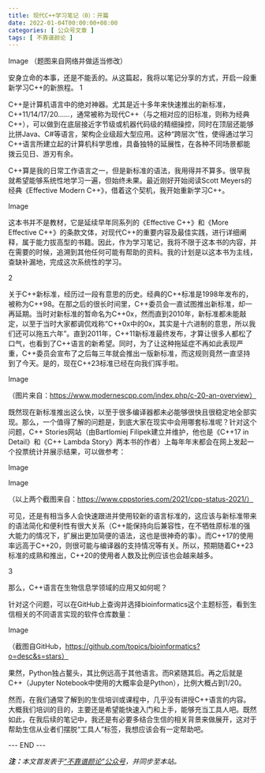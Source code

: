 ```yaml
---
title: 现代C++学习笔记（0）：开篇
date: 2022-01-04T00:00:00+08:00
categories: [ 公众号文章 ]
tags: [ 不靠谱颜论 ]
---
```


Image
（题图来自网络并做适当修改）

安身立命的本事，还是不能丢的。从这篇起，我将以笔记分享的方式，开启一段重新学习C++的新旅程。
1

C++是计算机语言中的绝对神器。尤其是近十多年来快速推出的新标准，C++11/14/17/20……，通常被称为现代C++（与之相对应的旧标准，则称为经典C++），可以做到在底层接近字节级或机器代码级的精细操控，同时在顶层还能够比拼Java、C#等语言，架构企业级超大型应用。这种“跨层次”性，使得通过学习C++语言所建立起的计算机科学思维，具备独特的延展性，在各种不同场景都能拨云见日、游刃有余。

C++算是我的日常工作语言之一，但是新标准的语法，我用得并不算多。很早我就希望能够系统性地学习一遍，但始终未果。最近刚好开始阅读Scott Meyers的经典《Effective Modern C++》，借着这个契机，我开始重新学习C++。

Image

这本书并不是教材，它是延续早年同系列的《Effective C++》和《More Effective C++》的条款文体，对现代C++的重要内容及最佳实践，进行详细阐释，属于能力拔高型的书籍。因此，作为学习笔记，我将不限于这本书的内容，并在需要的时候，追溯到其他任何可能有帮助的资料。我的计划是以这本书为主线，查缺补漏地，完成这次系统性的学习。

2

关于C++新标准，经历过一段有意思的历史。经典的C++标准是1998年发布的，被称为C++98。在那之后的很长时间里，C++委员会一直试图推出新标准，却一再延期。当时对新标准的暂命名为C++0x，然而直到2010年，新标准都未能敲定，以至于当时大家都调侃戏称“C++0x中的0x，其实是十六进制的意思，所以我们还可以拖五六年”。直到2011年，C++11新标准最终发布，才算让很多人都松了口气，也看到了C++语言的新希望。同时，为了让这种拖延症不再如此表现严重，C++委员会宣布了之后每三年就会推出一版新标准，而这规则竟然一直坚持到了今天。是的，现在C++23标准已经在向我们挥手啦。

Image

（图片来自：https://www.modernescpp.com/index.php/c-20-an-overview）



既然现在新标准推出这么快，以至于很多编译器都未必能够很快且很稳定地全部实现。那么，一个值得了解的问题是，到底大家在现实中会用哪套标准呢？针对这个问题，C++ Stories网站（由Bartlomiej Filipek建立并维护，他也是《C++17 in Detail》和《C++ Lambda Story》两本书的作者）上每年年末都会在网上发起一个投票统计并展示结果，可以做参考：

Image

Image

（以上两个截图来自：https://www.cppstories.com/2021/cpp-status-2021/）

可见，还是有相当多人会快速跟进并使用较新的语言标准的，这应该与新标准带来的语法简化和便利性有很大关系（C++能保持向后兼容性，在不牺牲原标准的强大能力的情况下，扩展出更加简便的语法，这也是很神奇的事）。而C++17的使用率远高于C++20，则很可能与编译器的支持情况等有关。所以，预期随着C++23标准的成熟和推出，C++20的使用者人数及比例应该也会越来越多。

3

那么，C++语言在生物信息学领域的应用又如何呢？

针对这个问题，可以在GitHub上查询并选择bioinformatics这个主题标签，看到生信相关的不同语言实现的软件仓库数量：

Image

（截图自GitHub，https://github.com/topics/bioinformatics?o=desc&s=stars）

果然，Python独占鳌头，其比例远高于其他语言。而R紧随其后。再之后就是C++（Jupyter Notebook中使用的大概率会是Python），比例大概占到1/20。

然而，在我们通常了解到的生信培训或课程中，几乎没有讲授C++语言的内容。大概我们培训的目的，主要还是希望能快速入门和上手，能够充当工具人吧。既然如此，在我后续的笔记中，我还是有必要多结合生信的相关背景来做展开，这对于帮助生信从业者们摆脱“工具人”标签，我想应该会有一定帮助吧。

<div class="p-5 text-center">--- END ---</div>

<i><b>注：</b>本文首发表于[“不靠谱颜论”公众号](https://mp.weixin.qq.com/s/u46-CDwkZtpDb5Z3LyQVhQ)，并同步至本站。</i>

